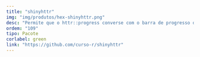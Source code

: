```yaml
---
title: "shinyhttr"
img: "img/produtos/hex-shinyhttr.png"
desc: "Permite que o httr::progress converse com o barra de progresso do shinyWidgets."
ordem: "109"
tipo: Pacote
corlabel: green
link: "https://github.com/curso-r/shinyhttr"
---
```

